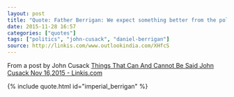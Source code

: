 ```yaml
---
layout: post
title: "Quote: Father Berrigan: We expect something better from the political left"
date: 2015-11-28 16:57
categories: ["quotes"]
tags: ["politics", "john-cusack", "daniel-berrigan"]
source: http://linkis.com/www.outlookindia.com/XHfcS
---
```

From a post by John Cusack [Things That Can And Cannot Be Said  John Cusack  Nov 16,2015 - Linkis.com]({{page.source}})

{% include quote.html id="imperial_berrigan" %}
